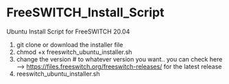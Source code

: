 # FreeSWITCH_Install_Script
Ubuntu Install Script for FreeSWITCH 20.04

1. git clone or download the installer file
2. chmod +x freeswitch_ubuntu_installer.sh
3. change the version # to whatever version you want.. you can check here --> https://files.freeswitch.org/freeswitch-releases/ for the latest release
4. reeswitch_ubuntu_installer.sh

